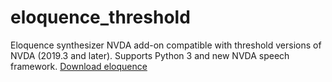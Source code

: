 # eloquence_threshold
Eloquence synthesizer NVDA add-on compatible with threshold versions of NVDA (2019.3 and later). Supports Python 3 and new NVDA speech framework. 
[Download eloquence](https://github.com/pumper42nickel/eloquence_threshold/releases/latest/download/eloquence.nvda-addon)
